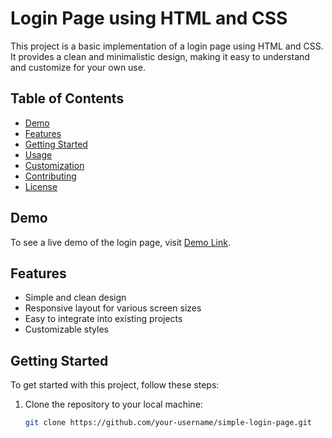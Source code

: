 #  Login Page using HTML and CSS

This project is a basic implementation of a login page using HTML and CSS. It provides a clean and minimalistic design, making it easy to understand and customize for your own use.

## Table of Contents

- [Demo](#demo)
- [Features](#features)
- [Getting Started](#getting-started)
- [Usage](#usage)
- [Customization](#customization)
- [Contributing](#contributing)
- [License](#license)

## Demo

To see a live demo of the login page, visit [Demo Link](https://neerajcodes888.github.io/LoginPage/).

## Features

- Simple and clean design
- Responsive layout for various screen sizes
- Easy to integrate into existing projects
- Customizable styles

## Getting Started

To get started with this project, follow these steps:

1. Clone the repository to your local machine:

   ```bash
   git clone https://github.com/your-username/simple-login-page.git
